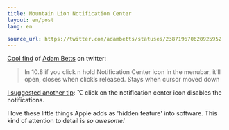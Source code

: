 ```yaml
---
title: Mountain Lion Notification Center
layout: en/post
lang: en

source_url: https://twitter.com/adambetts/statuses/238719670620925952
---
```

[Cool find](https://twitter.com/adambetts/statuses/238719670620925952) of [Adam Betts](//twitter.com/adambetts "@adambetts") on twitter:

> In 10.8 if you click n hold Notification Center icon in the menubar, it’ll open, closes when click’s released. Stays when cursor moved down

[I suggested another tip](https://twitter.com/brtdv/status/238721580560175104): ⌥ click on the notification center icon disables the notifications.

I love these little things Apple adds as 'hidden feature' into software. This kind of attention to detail is *so awesome!*